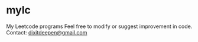 # mylc
My Leetcode programs
Feel free to modify or suggest improvement in code.
Contact: dixitdeepen@gmail.com
